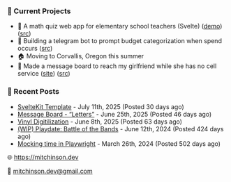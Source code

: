 ### 📌 Current Projects
- 📝 A math quiz web app for elementary school teachers (Svelte) ([demo](https://quiz-staging.mitchinson.dev/)) ([src](https://github.com/bmitchinson/budget-entry))
- 💸 Building a telegram bot to prompt budget categorization when spend occurs ([src](https://github.com/bmitchinson/sms-accountant))
- 🏠 Moving to Corvallis, Oregon this summer
- 💌 Made a message board to reach my girlfriend while she has no cell service ([site](https://letters.mitchinson.dev/)) ([src](https://github.com/bmitchinson/letters))

### 📝 Recent Posts

- [SvelteKit Template](https://blog.mitchinson.dev/sveltekit-template) - July 11th, 2025 (Posted 30 days ago)
- [Message Board - “Letters”](https://blog.mitchinson.dev/letters) - June 25th, 2025 (Posted 46 days ago)
- [Vinyl Digitilization](https://blog.mitchinson.dev/vinyl) - June 8th, 2025 (Posted 63 days ago)
- [(WIP) Playdate: Battle of the Bands](https://blog.mitchinson.dev/playdate-dev-one) - June 12th, 2024 (Posted 424 days ago)
- [Mocking time in Playwright](https://blog.mitchinson.dev/playwright-mock-time) - March 26th, 2024 (Posted 502 days ago)

🌐 https://mitchinson.dev

💌 mitchinson.dev@gmail.com